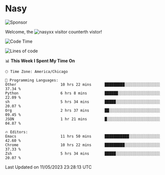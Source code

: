 # Nasy

<!--
<p align="center">
<img height="200" src="https://github-readme-stats.vercel.app/api?username=nasyxx&count_private=true&show_icons=true&theme=dracula&include_all_commits=true"/>
<img height="200" src="https://github-readme-stats.vercel.app/api/top-langs/?username=nasyxx&theme=dracula&hide=html,jupyter+notebook&count_private=true&show_icons=true"/>
</p>

  
----------------
-->

![Sponsor](https://img.shields.io/static/v1.svg?label=Sponsor&message=%E2%9D%A4&logo=GitHub&style=flat&color=pink)
 
Welcome, the ![nasyxx visitor counter](https://count.getloli.com/get/@nasyxx?theme=rule34)th vistor!
 
<!--START_SECTION:waka-->
![Code Time](http://img.shields.io/badge/Code%20Time-3%2C508%20hrs%2012%20mins-blue)

![Lines of code](https://img.shields.io/badge/From%20Hello%20World%20I%27ve%20Written-6.2%20million%20lines%20of%20code-blue)

📊 **This Week I Spent My Time On** 

```text
🕑︎ Time Zone: America/Chicago

💬 Programming Languages: 
Other                    10 hrs 22 mins      █████████░░░░░░░░░░░░░░░░   37.34 % 
Python                   6 hrs 8 mins        ██████░░░░░░░░░░░░░░░░░░░   22.09 % 
sh                       5 hrs 34 mins       █████░░░░░░░░░░░░░░░░░░░░   20.07 % 
Org                      2 hrs 37 mins       ██░░░░░░░░░░░░░░░░░░░░░░░   09.45 % 
JSON                     1 hr 21 mins        █░░░░░░░░░░░░░░░░░░░░░░░░   04.87 % 

🔥 Editors: 
Emacs                    11 hrs 50 mins      ███████████░░░░░░░░░░░░░░   42.60 % 
Chrome                   10 hrs 22 mins      █████████░░░░░░░░░░░░░░░░   37.33 % 
Zsh                      5 hrs 34 mins       █████░░░░░░░░░░░░░░░░░░░░   20.07 % 
```


 Last Updated on 11/05/2023 23:28:13 UTC
<!--END_SECTION:waka-->

<!-- ![visitors](https://visitor-badge.laobi.icu/badge?page_id=nasyxx.nasyxx) -->
